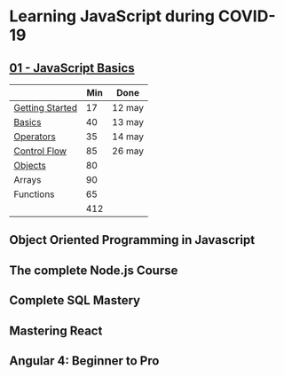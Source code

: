 # Learning JavaScript during COVID-19

## [01 - JavaScript Basics](./01-js-basics.md)

|                   | Min  | Done   |
|-------------------|------|--------|
| [Getting Started](01-js-basics.md#Getting-Started) | 17   | 12 may |
| [Basics](01-js-basics.md#Basics)                   | 40   | 13 may |
| [Operators](01-js-basics.md#Operators)             | 35   | 14 may |
| [Control Flow](01-js-basics.md#Control-Flow)       | 85   | 26 may |
| [Objects](01-js-basics.md#Objects)                 | 80   |        |
| Arrays            | 90   |             |
| Functions         | 65   |             |
|                   | 412  |             |

## Object Oriented Programming in Javascript
## The complete Node.js Course
## Complete SQL Mastery
## Mastering React
## Angular 4: Beginner to Pro

